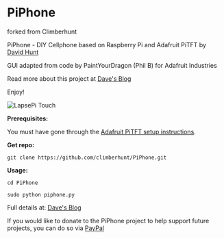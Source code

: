 PiPhone
=======

forked from Climberhunt

PiPhone - DIY Cellphone based on Raspberry Pi and Adafruit PiTFT by [David Hunt](http://www.davidhunt.ie) 

GUI adapted from code by PaintYourDragon (Phil B) for Adafruit Industries

Read more about this project at [Dave's Blog](http://www.davidhunt.ie/piphone-a-raspberry-pi-based-smartphone/)

Enjoy!

![LapsePi Touch](http://www.davidhunt.ie/wp-content/uploads/2014/04/IMG_0872d.jpg)

**Prerequisites:**

You must have gone through the [Adafruit PiTFT setup instructions](http://learn.adafruit.com/adafruit-pitft-28-inch-resistive-touchscreen-display-raspberry-pi).

**Get repo:**
    
    git clone https://github.com/climberhunt/PiPhone.git
    
    
**Usage:**

    cd PiPhone

    sudo python piphone.py


Full details at: [Dave's Blog](http://www.davidhunt.ie/piphone-a-raspberry-pi-based-smartphone/)

If you would like to donate to the PiPhone project to help support future projects, you can do so via [PayPal](https://www.paypal.com/cgi-bin/webscr?cmd=_s-xclick&hosted_button_id=Y3Y6NK98CZUZW)
